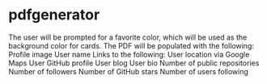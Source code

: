# pdfgenerator
The user will be prompted for a favorite color, which will be used as the background color for cards. The PDF will be populated with the following:  Profile image User name Links to the following:  User location via Google Maps User GitHub profile User blog   User bio Number of public repositories Number of followers Number of GitHub stars Number of users following
